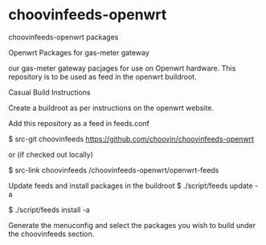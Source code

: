 # choovinfeeds-openwrt
choovinfeeds-openwrt packages

Openwrt Packages for gas-meter gateway

our gas-meter gateway  pacjages for use on Openwrt hardware. This repository is to be used as feed in the openwrt buildroot.

Casual Build Instructions

Create a buildroot as per instructions on the openwrt website.

Add this repository as a feed in feeds.conf

$ src-git choovinfeeds https://github.com/choovin/choovinfeeds-openwrt

or (if checked out locally)

$ src-link choovinfeeds /choovinfeeds-openwrt/openwrt-feeds

Update feeds and install packages in the buildroot
$ ./script/feeds update -a

$ ./script/feeds install -a

Generate the menuconfig and select the packages you wish to build under the choovinfeeds section.
